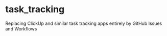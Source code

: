 # task_tracking
Replacing ClickUp and similar task tracking apps entirely by GitHub Issues and Workflows
